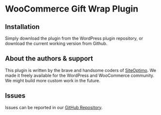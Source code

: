 WooCommerce Gift Wrap Plugin
========================


Installation
------------
Simply download the plugin from the WordPress plugin repository, or download the current working version from Github.

About the authors & support
---------------------------
This plugin is written by the brave and handsome coders of [SiteOptimo](http://www.siteoptimo.com/?utm_source=gift-wrap-plugin&utm_medium=wordpress&utm_campaign=wcgw).
We made it freely available for the WordPress and WooCommerce community. We might build more custom work in the future.

Issues
------
Issues can be reported in our [GitHub Repository](https://github.com/siteoptimo/woocommerce-gift-wrap/issues/new).
